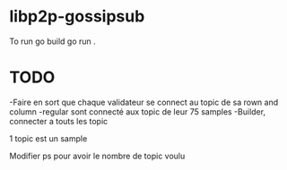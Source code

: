 # libp2p-gossipsub

To run
 go build
 go run .

# TODO

-Faire en sort que chaque validateur se connect au topic de sa rown and column
-regular sont connecté aux topic de leur 75 samples
-Builder, connecter a touts les topic

1 topic est un sample

Modifier ps pour avoir le nombre de topic voulu